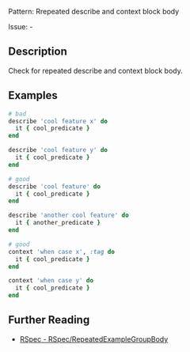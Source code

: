 Pattern: Rrepeated describe and context block body

Issue: -

## Description

Check for repeated describe and context block body.

## Examples

```ruby
# bad
describe 'cool feature x' do
  it { cool_predicate }
end

describe 'cool feature y' do
  it { cool_predicate }
end

# good
describe 'cool feature' do
  it { cool_predicate }
end

describe 'another cool feature' do
  it { another_predicate }
end

# good
context 'when case x', :tag do
  it { cool_predicate }
end

context 'when case y' do
  it { cool_predicate }
end
```

## Further Reading

* [RSpec - RSpec/RepeatedExampleGroupBody](https://rubocop-rspec.readthedocs.io/en/latest/cops_rspec/#rspecrepeatedexamplegroupbody)
